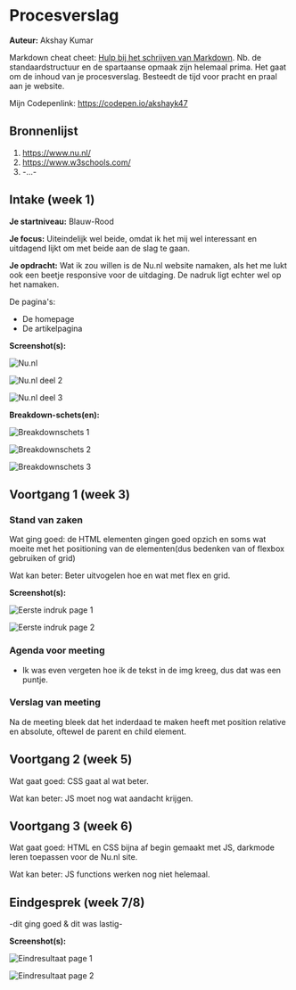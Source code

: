 # Procesverslag
**Auteur:** Akshay Kumar

Markdown cheat cheet: [Hulp bij het schrijven van Markdown](https://github.com/adam-p/markdown-here/wiki/Markdown-Cheatsheet). Nb. de standaardstructuur en de spartaanse opmaak zijn helemaal prima. Het gaat om de inhoud van je procesverslag. Besteedt de tijd voor pracht en praal aan je website.

Mijn Codepenlink: https://codepen.io/akshayk47

## Bronnenlijst
1. https://www.nu.nl/
2. https://www.w3schools.com/
3. -...-


## Intake (week 1)

**Je startniveau:** Blauw-Rood

**Je focus:** Uiteindelijk wel beide, omdat ik het mij wel interessant en uitdagend lijkt om met beide aan de slag te gaan.

**Je opdracht:** Wat ik zou willen is de Nu.nl website namaken, als het me lukt ook een beetje responsive voor de uitdaging. De nadruk ligt echter wel op het namaken.

De pagina's:

- De homepage
- De artikelpagina


**Screenshot(s):**

![Nu.nl](images/mobilescreen1.png)

![Nu.nl deel 2](images/mobilescreen2.png)

![Nu.nl deel 3](images/mobilescreen3.png)


**Breakdown-schets(en):**

![Breakdownschets 1](images/mobilescreenbrk1.png)

![Breakdownschets 2](images/mobilescreenbrk2.png)

![Breakdownschets 3](images/mobilescreenbrk3.png)


## Voortgang 1 (week 3)

### Stand van zaken

Wat ging goed:
de HTML elementen gingen goed opzich en soms wat moeite met het positioning van de elementen(dus bedenken van of flexbox gebruiken of grid)

Wat kan beter:
Beter uitvogelen hoe en wat met flex en grid.

**Screenshot(s):**

![Eerste indruk page 1](images/week1.1.png)

![Eerste indruk page 2](images/week1.2.png)


### Agenda voor meeting

- Ik was even vergeten hoe ik de tekst in de img kreeg, dus dat was een puntje. 

### Verslag van meeting

Na de meeting bleek dat het inderdaad te maken heeft met position relative en absolute, oftewel de parent en child element.


## Voortgang 2 (week 5)

Wat gaat goed:
CSS gaat al wat beter.

Wat kan beter:
JS moet nog wat aandacht krijgen.


## Voortgang 3 (week 6)

Wat gaat goed:
HTML en CSS bijna af begin gemaakt met JS, darkmode leren toepassen voor de Nu.nl site.

Wat kan beter:
JS functions werken nog niet helemaal.


## Eindgesprek (week 7/8)

-dit ging goed & dit was lastig-

**Screenshot(s):**

![Eindresultaat page 1](images/week2.1.png)

![Eindresultaat page 2](images/week2.2.png)
















